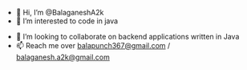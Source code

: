 - 👋 Hi, I’m @BalaganeshA2k
- 👀 I’m interested to code in java
<!---- 🌱 I’m currently learning DevOps and microservices --->
- 💞️ I’m looking to collaborate on backend applications written in Java
- 📫 Reach me over balapunch367@gmail.com / balaganesh.a2k@gmail.com

<!---
BalaganeshA2k/BalaganeshA2k is a ✨ special ✨ repository because its `README.md` (this file) appears on your GitHub profile.
You can click the Preview link to take a look at your changes.
--->
